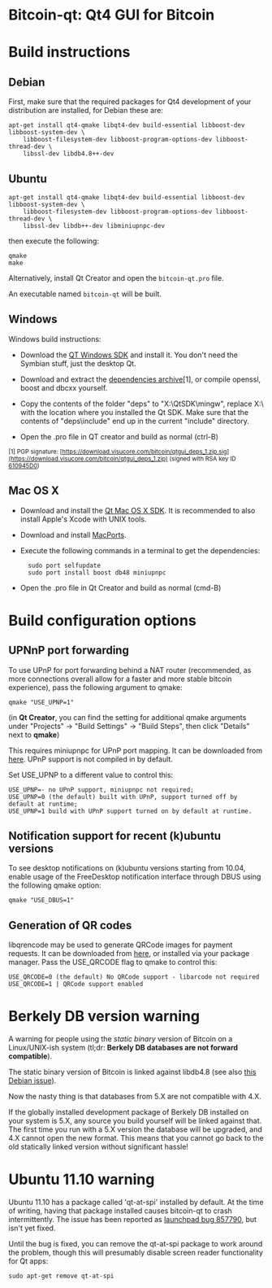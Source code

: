 Bitcoin-qt: Qt4 GUI for Bitcoin
===============================

Build instructions
===================

Debian
-------

First, make sure that the required packages for Qt4 development of your
distribution are installed, for Debian these are:

    apt-get install qt4-qmake libqt4-dev build-essential libboost-dev libboost-system-dev \
        libboost-filesystem-dev libboost-program-options-dev libboost-thread-dev \
        libssl-dev libdb4.8++-dev

Ubuntu
------

    apt-get install qt4-qmake libqt4-dev build-essential libboost-dev libboost-system-dev \
        libboost-filesystem-dev libboost-program-options-dev libboost-thread-dev \
        libssl-dev libdb++-dev libminiupnpc-dev

then execute the following:

    qmake
    make

Alternatively, install Qt Creator and open the `bitcoin-qt.pro` file.

An executable named `bitcoin-qt` will be built.


Windows
--------

Windows build instructions:

- Download the [QT Windows SDK](http://qt.nokia.com/downloads/sdk-windows-cpp) and install it. You don't need the Symbian stuff, just the desktop Qt.

- Download and extract the [dependencies archive](https://download.visucore.com/bitcoin/qtgui_deps_1.zip)[1], or compile openssl, boost and dbcxx yourself.

- Copy the contents of the folder "deps" to "X:\\QtSDK\\mingw", replace X:\\ with the location where you installed the Qt SDK. Make sure that the contents of "deps\\include" end up in the current "include" directory.

- Open the .pro file in QT creator and build as normal (ctrl-B)

<sub>[1] PGP signature: [https://download.visucore.com/bitcoin/qtgui_deps_1.zip.sig](https://download.visucore.com/bitcoin/qtgui_deps_1.zip) (signed with RSA key ID [610945D0](http://pgp.mit.edu:11371/pks/lookup?op=get&search=0x610945D0))


Mac OS X
--------

- Download and install the [Qt Mac OS X SDK](http://qt.nokia.com/downloads/sdk-mac-os-cpp). It is recommended to also install Apple's Xcode with UNIX tools.

- Download and install [MacPorts](http://www.macports.org/install.php).

- Execute the following commands in a terminal to get the dependencies:

		sudo port selfupdate
		sudo port install boost db48 miniupnpc

- Open the .pro file in Qt Creator and build as normal (cmd-B)


Build configuration options
============================

UPNnP port forwarding
---------------------

To use UPnP for port forwarding behind a NAT router (recommended, as more connections overall allow for a faster and more stable bitcoin experience), pass the following argument to qmake:

    qmake "USE_UPNP=1"

(in **Qt Creator**, you can find the setting for additional qmake arguments under "Projects" -> "Build Settings" -> "Build Steps", then click "Details" next to **qmake**)

This requires miniupnpc for UPnP port mapping.  It can be downloaded from
[here](http://miniupnp.tuxfamily.org/files/).  UPnP support is not compiled in by default.

Set USE_UPNP to a different value to control this:

	USE_UPNP=- no UPnP support, miniupnpc not required;
	USE_UPNP=0 (the default) built with UPnP, support turned off by default at runtime;
	USE_UPNP=1 build with UPnP support turned on by default at runtime.


Notification support for recent (k)ubuntu versions
---------------------------------------------------

To see desktop notifications on (k)ubuntu versions starting from 10.04, enable usage of the
FreeDesktop notification interface through DBUS using the following qmake option:

    qmake "USE_DBUS=1"

Generation of QR codes
-----------------------

libqrencode may be used to generate QRCode images for payment requests.
It can be downloaded from [here](http://fukuchi.org/works/qrencode/index.html.en), or installed via your package manager. Pass the USE_QRCODE
flag to qmake to control this:

	USE_QRCODE=0 (the default) No QRCode support - libarcode not required
	USE_QRCODE=1 | QRCode support enabled


Berkely DB version warning
==========================

A warning for people using the *static binary* version of Bitcoin on a Linux/UNIX-ish system (tl;dr: **Berkely DB databases are not forward compatible**).

The static binary version of Bitcoin is linked against libdb4.8 (see also [this Debian issue](http://bugs.debian.org/cgi-bin/bugreport.cgi?bug=621425)).

Now the nasty thing is that databases from 5.X are not compatible with 4.X.

If the globally installed development package of Berkely DB installed on your system is 5.X, any source you
build yourself will be linked against that. The first time you run with a 5.X version the database will be upgraded,
and 4.X cannot open the new format. This means that you cannot go back to the old statically linked version without
significant hassle!


Ubuntu 11.10 warning
====================

Ubuntu 11.10 has a package called 'qt-at-spi' installed by default.  At the time of writing, having that package
installed causes bitcoin-qt to crash intermittently.  The issue has been reported as [launchpad bug 857790](https://bugs.launchpad.net/ubuntu/+source/qt-at-spi/+bug/857790), but
isn't yet fixed.

Until the bug is fixed, you can remove the qt-at-spi package to work around the problem, though this will presumably
disable screen reader functionality for Qt apps:

    sudo apt-get remove qt-at-spi
